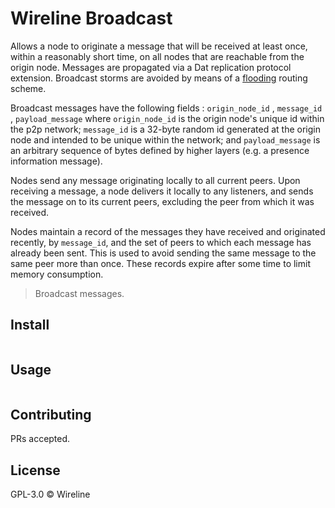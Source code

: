 # Wireline Broadcast

Allows a node to originate a message that will be received at least once, within a reasonably short time, on all nodes that are reachable from the origin node. Messages are propagated via a Dat replication protocol extension. Broadcast storms are avoided by means of a [flooding](https://en.wikipedia.org/wiki/Flooding_(computer_networking)) routing scheme.

Broadcast messages have the following fields : `origin_node_id` , `message_id` , `payload_message` where `origin_node_id` is the origin node's unique id within the p2p network; `message_id` is a 32-byte random id generated at the origin node and intended to be unique within the network; and  `payload_message` is an arbitrary sequence of bytes defined by higher layers (e.g. a presence information message).

Nodes send any message originating locally to all current peers. Upon receiving a message, a node delivers it locally to any listeners, and sends the message on to its current peers, excluding the peer from which it was received.

Nodes maintain a record of the messages they have received and originated recently, by `message_id`, and the set of peers to which each message has already been sent. This is used to avoid sending the same message to the same peer more than once. These records expire after some time to limit memory consumption.

> Broadcast messages.

## Install

```
```

## Usage

```
```

## Contributing

PRs accepted.

## License

GPL-3.0 © Wireline

